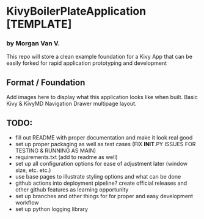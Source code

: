 # KivyBoilerPlateApplication [TEMPLATE]
### by Morgan Van V.
This repo will store a clean example foundation for a Kivy App that can be easily forked for rapid application
prototyping and development

## Format / Foundation
Add images here to display what this application looks like when built. Basic Kivy & KivyMD Navigation Drawer
multipage layout.

## TODO:
- fill out README with proper documentation and make it look real good
- set up proper packaging as well as test cases (FIX __INIT__.PY ISSUES FOR TESTING & RUNNING AS MAIN)
- requirements.txt (add to readme as well)
- set up all configuration options for ease of adjustment later (window size, etc. etc.)
- use base pages to illustrate styling options and what can be done
- github actions into deployment pipeline? create official releases and other github features as learning opportunity
- set up branches and other things for for proper and easy development workflow
- set up python logging library

